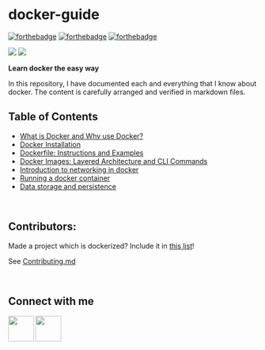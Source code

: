 # docker-guide

[![forthebadge](https://forthebadge.com/images/badges/reading-6th-grade-level.svg)](https://forthebadge.com)
[![forthebadge](https://forthebadge.com/images/badges/check-it-out.svg)](https://forthebadge.com)
[![forthebadge](https://forthebadge.com/images/badges/open-source.svg)](https://forthebadge.com)


![](https://img.shields.io/badge/Maintained-Yes-orange)
![](https://img.shields.io/badge/PRs-Accepting-brightgreen)


__Learn docker the easy way__

In this repository, I have documented each and everything that I know about docker. The content is carefully arranged and verified in markdown files.

## Table of Contents
<ul>
    <li><a href="./markdown_files/what_is_docker.md">What is Docker and Why use Docker?</a></li>
    <li><a href="./markdown_files/docker_installation.md">Docker Installation</a></li>
    <li><a href="./markdown_files/docker_file.md">Dockerfile: Instructions and Examples</a></li>
    <li><a href="./markdown_files/docker_image.md">Docker Images: Layered Architecture and CLI Commands</a></li>
    <li><a href="./markdown_files/docker_network.md">Introduction to networking in docker</a></li>
    <li><a href="./markdown_files/running_docker_container.md">Running a docker container</a></li>
    <li><a href="./markdown_files/docker_data_storage.md">Data storage and persistence</a></li>
</ul>

<br>

## Contributors:

Made a project which is dockerized? Include it in [this list](./markdown_files/dockerized_projects.md)!

See [Contributing.md](CONTRIBUTING.md)

<br>

## Connect with me 

<a href="https://www.linkedin.com/in/pratik-choudhari/"><img src="https://hackernoon.com/images/PrB8ElNwFUY9FJD7Kw2aUJtm1UW2-cjw12i45.gif" align="left" height="52" width="52" ></a>
<a href="https://github.com/pratik-choudhari/"><img src="https://octodex.github.com/images/daftpunktocat-thomas.gif" align="left" height="52" width="52" ></a>

